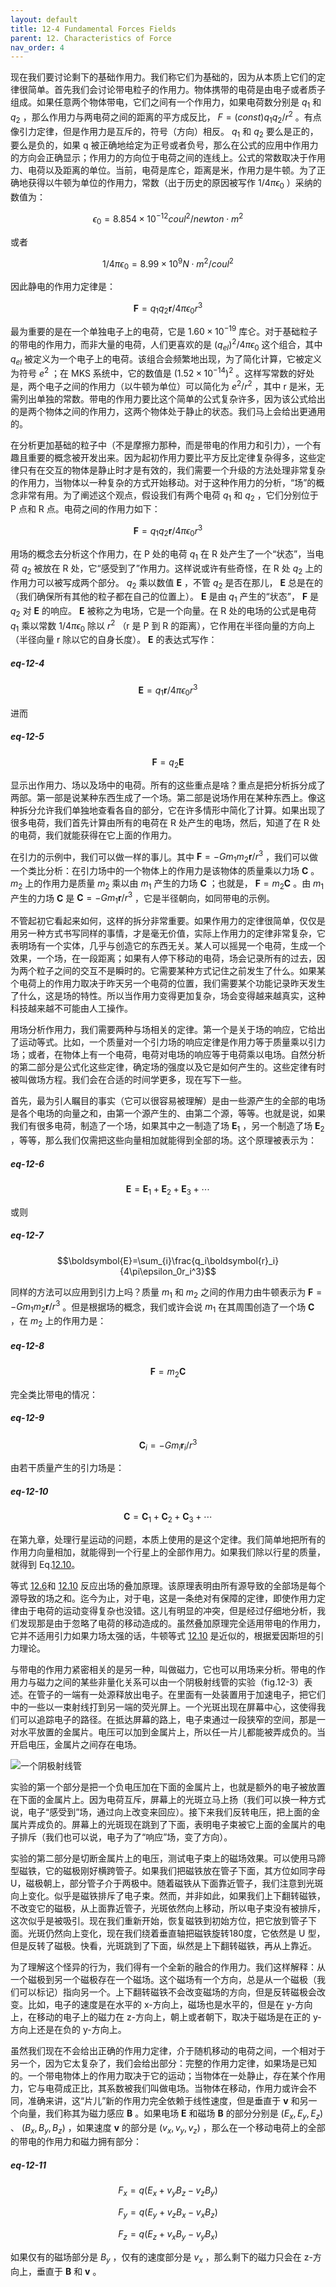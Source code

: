 ```yaml
---
layout: default
title: 12-4 Fundamental Forces Fields
parent: 12. Characteristics of Force
nav_order: 4
---
```

现在我们要讨论剩下的基础作用力。我们称它们为基础的，因为从本质上它们的定律很简单。首先我们会讨论带电粒子的作用力。物体携带的电荷是由电子或者质子组成。如果任意两个物体带电，它们之间有一个作用力，如果电荷数分别是 $q_1$ 和 $q_2$ ，那么作用力与两电荷之间的距离的平方成反比， $F=(const)q_1q_2/r^2$ 。有点像引力定律，但是作用力是互斥的，符号（方向）相反。 $q_1$ 和 $q_2$ 要么是正的，要么是负的，如果 q 被正确地给定为正号或者负号，那么在公式的应用中作用力的方向会正确显示；作用力的方向位于电荷之间的连线上。公式的常数取决于作用力、电荷以及距离的单位。当前，电荷是库仑，距离是米，作用力是牛顿。为了正确地获得以牛顿为单位的作用力，常数（出于历史的原因被写作 $1/4\pi\epsilon_0$ ）采纳的数值为：

$$\epsilon_0=8.854 \times 10^{-12} coul^2/newton\cdot{m^2}$$

或者

$$1/4\pi\epsilon_0=8.99 \times 10^9 N\cdot{m^2}/coul^2$$

因此静电的作用力定律是：

$$\boldsymbol{F}=q_1q_2\boldsymbol{r}/4\pi\epsilon_0r^3$$

最为重要的是在一个单独电子上的电荷，它是 $1.60\times{10^{-19}}$ 库仑。对于基础粒子的带电的作用力，而非大量的电荷，人们更喜欢的是 $(q_{el})^2/4\pi\epsilon_0$ 这个组合，其中 $q_{el}$ 被定义为一个电子上的电荷。该组合会频繁地出现，为了简化计算，它被定义为符号 $e^2$ ；在 MKS 系统中，它的数值是 $(1.52\times{10^{-14}})^2$ 。这样写常数的好处是，两个电子之间的作用力（以牛顿为单位）可以简化为 $e^2/r^2$ ，其中 r 是米，无需列出单独的常数。带电的作用力要比这个简单的公式复杂许多，因为该公式给出的是两个物体之间的作用力，这两个物体处于静止的状态。我们马上会给出更通用的。

在分析更加基础的粒子中（不是摩擦力那种，而是带电的作用力和引力），一个有趣且重要的概念被开发出来。因为起初作用力要比平方反比定律复杂得多，这些定律只有在交互的物体是静止时才是有效的，我们需要一个升级的方法处理非常复杂的作用力，当物体以一种复杂的方式开始移动。对于这种作用力的分析，“场”的概念非常有用。为了阐述这个观点，假设我们有两个电荷 $q_1$ 和 $q_2$ ，它们分别位于 P 点和 R 点。电荷之间的作用力如下：

$$\boldsymbol{F}=q_1q_2\boldsymbol{r}/4\pi\epsilon_0r^3$$

用场的概念去分析这个作用力，在 P 处的电荷 $q_1$ 在 R 处产生了一个“状态”，当电荷 $q_2$ 被放在 R 处，它“感受到了”作用力。这样说或许有些奇怪，在 R 处 $q_2$ 上的作用力可以被写成两个部分。 $q_2$ 乘以数值 $\boldsymbol{E}$ ，不管 $q_2$ 是否在那儿， $\boldsymbol{E}$ 总是在的（我们确保所有其他的粒子都在自己的位置上）。 $\boldsymbol{E}$ 是由 $q_1$ 产生的“状态”， $\boldsymbol{F}$ 是 $q_2$ 对 $\boldsymbol{E}$ 的响应。 $\boldsymbol{E}$ 被称之为电场，它是一个向量。在 R 处的电场的公式是电荷 $q_1$ 乘以常数 $1/4\pi\epsilon_0$ 除以 $r^2$ （r 是 P 到 R 的距离），它作用在半径向量的方向上（半径向量 r 除以它的自身长度）。 $\boldsymbol{E}$ 的表达式写作：

##### eq-12-4

$$\boldsymbol{E}=q_1\boldsymbol{r}/4\pi\epsilon_0r^3$$

进而

##### eq-12-5

$$\boldsymbol{F}=q_2\boldsymbol{E}$$

显示出作用力、场以及场中的电荷。所有的这些重点是啥？重点是把分析拆分成了两部。第一部是说某种东西生成了一个场。第二部是说场作用在某种东西上。像这种拆分允许我们单独地查看各自的部分，它在许多情形中简化了计算。如果出现了很多电荷，我们首先计算由所有的电荷在 R 处产生的电场，然后，知道了在 R 处的电荷，我们就能获得在它上面的作用力。

在引力的示例中，我们可以做一样的事儿。其中 $\boldsymbol{F}=-Gm_1m_2\boldsymbol{r}/r^3$ ，我们可以做一个类比分析：在引力场中的一个物体上的作用力是该物体的质量乘以力场 $\boldsymbol{C}$ 。 $m_2$ 上的作用力是质量 $m_2$ 乘以由 $m_1$ 产生的力场 $\boldsymbol{C}$ ；也就是， $\boldsymbol{F}=m_2\boldsymbol{C}$ 。由 $m_1$ 产生的力场 $\boldsymbol{C}$ 是 $\boldsymbol{C}=-Gm_1\boldsymbol{r}/r^3$ ，它是半径朝向，如同带电的示例。

不管起初它看起来如何，这样的拆分非常重要。如果作用力的定律很简单，仅仅是用另一种方式书写同样的事情，才是毫无价值，实际上作用力的定律非常复杂，它表明场有一个实体，几乎与创造它的东西无关。某人可以摇晃一个电荷，生成一个效果，一个场，在一段距离；如果有人停下移动的电荷，场会记录所有的过去，因为两个粒子之间的交互不是瞬时的。它需要某种方式记住之前发生了什么。如果某个电荷上的作用力取决于昨天另一个电荷的位置，我们需要某个功能记录昨天发生了什么，这是场的特性。所以当作用力变得更加复杂，场会变得越来越真实，这种科技越来越不可能由人工操作。

用场分析作用力，我们需要两种与场相关的定律。第一个是关于场的响应，它给出了运动等式。比如，一个质量对一个引力场的响应定律是作用力等于质量乘以引力场；或者，在物体上有一个电荷，电荷对电场的响应等于电荷乘以电场。自然分析的第二部分是公式化这些定律，确定场的强度以及它是如何产生的。这些定律有时被叫做场方程。我们会在合适的时间学更多，现在写下一些。

首先，最为引人瞩目的事实（它可以很容易被理解）是由一些源产生的全部的电场是各个电场的向量之和，由第一个源产生的、由第二个源，等等。也就是说，如果我们有很多电荷，制造了一个场，如果其中之一制造了场 $\boldsymbol{E}_1$ ，另一个制造了场 $\boldsymbol{E}_2$ ，等等，那么我们仅需把这些向量相加就能得到全部的场。这个原理被表示为：

##### eq-12-6

$$\boldsymbol{E}=\boldsymbol{E}_1+\boldsymbol{E}_2+\boldsymbol{E}_3+ \cdots$$

或则

##### eq-12-7

$$\boldsymbol{E}=\sum_{i}\frac{q_i\boldsymbol{r}_i}{4\pi\epsilon_0r_i^3}$$

同样的方法可以应用到引力上吗？质量 $m_1$ 和 $m_2$ 之间的作用力由牛顿表示为 $\boldsymbol{F}=-Gm_1m_2\boldsymbol{r}/r^3$ 。但是根据场的概念，我们或许会说 $m_1$ 在其周围创造了一个场 $\boldsymbol{C}$ ，在 $m_2$ 上的作用力是：

##### eq-12-8

$$\boldsymbol{F}=m_2\boldsymbol{C}$$

完全类比带电的情况：

##### eq-12-9

$$\boldsymbol{C}_i=-Gm_i\boldsymbol{r}_i/r^3$$

由若干质量产生的引力场是：

##### eq-12-10

$$\boldsymbol{C}=\boldsymbol{C}_1+\boldsymbol{C}_2+\boldsymbol{C}_3+\cdots$$

在第九章，处理行星运动的问题，本质上使用的是这个定律。我们简单地把所有的作用力向量相加，就能得到一个行星上的全部作用力。如果我们除以行星的质量，就得到 Eq.[12.10](/notes-of-feynman-lectures-on-physics/volume-1/12-characteristics-of-force/12-4-fundamental-forces-fields.html#eq-12-10)。

等式 [12.6](/notes-of-feynman-lectures-on-physics/volume-1/12-characteristics-of-force/12-4-fundamental-forces-fields.html#eq-12-6)和 [12.10](/notes-of-feynman-lectures-on-physics/volume-1/12-characteristics-of-force/12-4-fundamental-forces-fields.html#eq-12-10) 反应出场的叠加原理。该原理表明由所有源导致的全部场是每个源导致的场之和。迄今为止，对于电，这是一条绝对有保障的定律，即使作用力定律由于电荷的运动变得复杂也没错。这儿有明显的冲突，但是经过仔细地分析，我们发现那是由于忽略了电荷的移动造成的。虽然叠加原理完全适用带电的作用力，它并不适用引力如果力场太强的话，牛顿等式 [12.10](/notes-of-feynman-lectures-on-physics/volume-1/12-characteristics-of-force/12-4-fundamental-forces-fields.html#eq-12-10) 是近似的，根据爱因斯坦的引力理论。

与带电的作用力紧密相关的是另一种，叫做磁力，它也可以用场来分析。带电的作用力与磁力之间的某些非量化关系可以由一个阴极射线管的实验（fig.12-3）表述。在管子的一端有一处源释放出电子。在里面有一处装置用于加速电子，把它们中的一些以一束射线打到另一端的荧光屏上。一个光斑出现在屏幕中心，这使得我们可以追踪电子的路径。在抵达屏幕的路上，电子束通过一段狭窄的空间，那是一对水平放置的金属片。电压可以加到金属片上，所以任一片儿都能被弄成负的。当开启电压，金属片之间存在电场。

![一个阴极射线管](/notes-of-feynman-lectures-on-physics/assets/volume-1/fig-12-3.png)

实验的第一个部分是把一个负电压加在下面的金属片上，也就是额外的电子被放置在下面的金属片上。因为电荷互斥，屏幕上的光斑立马上扬（我们可以换一种方式说，电子“感受到”场，通过向上改变来回应）。接下来我们反转电压，把上面的金属片弄成负的。屏幕上的光斑现在跳到了下面，表明电子束被它上面的金属片的电子排斥（我们也可以说，电子为了“响应”场，变了方向）。

实验的第二部分是切断金属片上的电压，测试电子束上的磁场效果。可以使用马蹄型磁铁，它的磁极刚好横跨管子。如果我们把磁铁放在管子下面，其方位如同字母 U，磁极朝上，部分管子介于两极中。随着磁铁从下面靠近管子，我们注意到光斑向上变化。似乎是磁铁排斥了电子束。然而，并非如此，如果我们上下翻转磁铁，不改变它的磁极，从上面靠近管子，光斑依然向上移动，所以电子束没有被排斥，这次似乎是被吸引。现在我们重新开始，恢复磁铁到初始方位，把它放到管子下面。光斑仍然向上变化，现在我们绕着垂直轴把磁铁旋转180度，它依然是 U 型，但是反转了磁极。快看，光斑跳到了下面，纵然是上下翻转磁铁，再从上靠近。

为了理解这个怪异的行为，我们得有一个全新的融合的作用力。我们这样解释：从一个磁极到另一个磁极存在一个磁场。这个磁场有一个方向，总是从一个磁极（我们可以标记）指向另一个。上下翻转磁铁不会改变磁场的方向，但是反转磁极会改变。比如，电子的速度是在水平的 x-方向上，磁场也是水平的，但是在 y-方向上，在移动的电子上的磁力在 z-方向上，朝上或者朝下，取决于磁场是在正的 y-方向上还是在负的 y-方向上。

虽然我们现在不会给出正确的作用力定律，介于随机移动的电荷之间，一个相对于另一个，因为它太复杂了，我们会给出部分：完整的作用力定律，如果场是已知的。一个带电物体上的作用力取决于它的运动；当物体在一处静止，存在某个作用力，它与电荷成正比，其系数被我们叫做电场。当物体在移动，作用力或许会不同，准确来讲，这“片儿”新的作用力完全依赖于线性速度，但是垂直于 $\boldsymbol{v}$ 和另一个向量，我们称其为磁力感应 $\boldsymbol{B}$ 。如果电场 $\boldsymbol{E}$ 和磁场 $\boldsymbol{B}$ 的部分分别是 $(E_x,E_y,E_z)$ 、 $(B_x,B_y,B_z)$ ，如果速度 $\boldsymbol{v}$ 的部分是 $(v_x,v_y,v_z)$ ，那么在一个移动电荷上的全部的带电的作用力和磁力拥有部分：

##### eq-12-11

$$F_x=q(E_x+v_yB_z-v_zB_y)$$

$$F_y=q(E_y+v_zB_x-v_xB_z)$$

$$F_z=q(E_z+v_xB_y-v_yB_x)$$

如果仅有的磁场部分是 $B_y$ ，仅有的速度部分是 $v_x$ ，那么剩下的磁力只会在 z-方向上，垂直于 $\boldsymbol{B}$ 和 $\boldsymbol{v}$ 。
